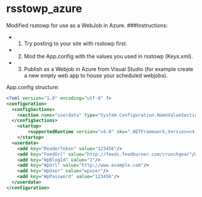 # rsstowp_azure


Modified rsstowp for use as a WebJob in Azure.
###Instructions: 
* 1. Try posting to your site with rsstowp first.
* 2. Mod the App.config with the values you used in rsstowp (Keys.xml).
* 3. Publish as a Webjob in Azure from Visual Studio (for example create a new empty web app to house your scheduled webjobs).

App.config structure:
```xml
<?xml version="1.0" encoding="utf-8" ?>
<configuration>
  <configSections>
    <section name="userdata" type="System.Configuration.NameValueSectionHandler" />
  </configSections>
    <startup> 
        <supportedRuntime version="v4.0" sku=".NETFramework,Version=v4.5.2" />
    </startup>
  <userdata>
    <add key="ReaderToken" value="123456"/>
    <add key="FeedUrl" value="http://feeds.feedburner.com/crunchgear"/>
    <add key="WpBlogId" value="1"/>
    <add key="WpUrl" value="http://www.example.com"/>
    <add key="WpUser" value="wpuser"/>
    <add key="WpPassword" value="123456"/>
  </userdata>
</configuration>
```
